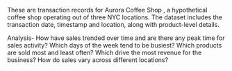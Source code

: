 These are transaction records for Aurora Coffee Shop , a hypothetical coffee shop operating out of three NYC locations. The dataset includes the transaction date, timestamp and location, along with product-level details.

Analysis-
How have sales trended over time and are there any peak time for sales activity?
Which days of the week tend to be busiest?
Which products are sold most and least often? 
Which drive the most revenue for the business?
How do sales vary across different locations?
